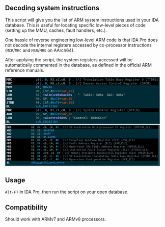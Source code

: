 ## Decoding system instructions

This script will give you the list of ARM system instructions used in your IDA
database. This is useful for locating specific low-level pieces of code
(setting up the MMU, caches, fault handlers, etc.).

One hassle of reverse engineering low-level ARM code is that IDA Pro does not
decode the internal registers accessed by co-processor instructions
(``MCR``/``MRC`` and ``MSR``/``MRS`` on AArch64).

After applying the script, the system registers accessed will be automatically
commented in the database, as defined in the official ARM reference manuals.


![AArch32 decoding](/img/aarch32_hl.png)
![AArch64 decoding](/img/aarch64_hl.png)

## Usage

``Alt-F7`` in IDA Pro, then run the script on your open database.

## Compatibility

Should work with ARMv7 and ARMv8 processors.
